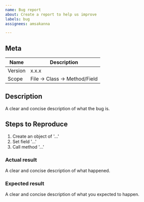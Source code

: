 ```yaml
---
name: Bug report
about: Create a report to help us improve
labels: bug
assignees: amsakanna

---
```


## Meta
| Name | Description |
| -----| ----------- |
| Version | x.x.x |
| Scope | File -> Class -> Method/Field |

## Description
A clear and concise description of what the bug is.

## Steps to Reproduce
1. Create an object of '...'
2. Set field '...'
3. Call method '...'

### Actual result
A clear and concise description of what happened.

### Expected result
A clear and concise description of what you expected to happen.
